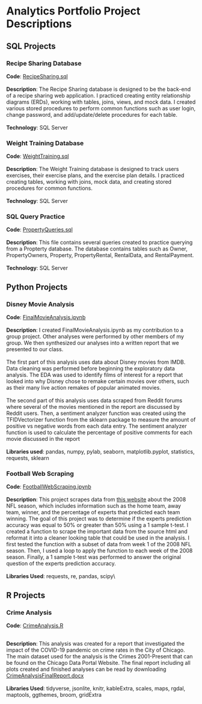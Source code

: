 # Analytics Portfolio Project Descriptions
## SQL Projects
### Recipe Sharing Database
**Code**: [RecipeSharing.sql](RecipeSharing.sql) \
&nbsp;  
**Description**: The Recipe Sharing database is designed to be the back-end of a recipe sharing web application. I practiced creating entity relationship diagrams (ERDs), working with tables, joins, views, and mock data. I created various stored procedures to perform common functions such as user login, change password, and add/update/delete procedures for each table. \
&nbsp;  
**Technology**: SQL Server
### Weight Training Database
**Code**: [WeightTraining.sql](WeightTraining.sql) \
&nbsp;  
**Description**: The Weight Training database is designed to track users exercises, their exercise plans, and the exercise plan details. I practiced creating tables, working with joins, mock data, and creating stored procedures for common functions. \
&nbsp;  
**Technology**: SQL Server
### SQL Query Practice
**Code**: [PropertyQueries.sql](PropertyQueries.sql) \
&nbsp;  
**Description**: This file contains several queries created to practice querying from a Propterty database. The database contains tables such as Owner, PropertyOwners, Property, PropertyRental, RentalData, and RentalPayment. \
&nbsp;  
**Technology**: SQL Server
## Python Projects
### Disney Movie Analysis
**Code**: [FinalMovieAnalysis.ipynb](FinalMovieAnalysis.ipynb) \
&nbsp;  
**Description**: I created FinalMovieAnalysis.ipynb as my contribution to a group project. Other analyses were performed by other members of my group. We then synthesized our analyses into a written report that we presented to our class. \
&nbsp;  
The first part of this analysis uses data about Disney movies from IMDB. Data cleaning was performed before beginning the exploratory data analysis. The EDA was used to identify films of interest for a report that looked into why Disney chose to remake certain movies over others, such as their many live action remakes of popular animated movies. \
&nbsp;  
The second part of this analysis uses data scraped from Reddit forums where several of the movies mentioned in the report are discussed by Reddit users. Then,  a sentiment analyzer function was created using the TFIDVectorizer function from the sklearn package to measure the amount of positive vs negative words from each data entry. The sentiment analyzer function is used to calculate the percentage of positive comments for each movie discussed in the report \
&nbsp;  
**Libraries used**: pandas, numpy, pylab, seaborn, matplotlib.pyplot, statistics, requests, sklearn
### Football Web Scraping
**Code**: [FootballWebScraping.ipynb](FootballWebScraping.ipynb) \
&nbsp;  
**Description**: This project scrapes data from [this website](https://probabilityfootball.com/picks.html?1487349677&username=AVERAGES&weeknum=5) about the 2008 NFL season, which includes information such as the home team, away team, winner, and the percentage of experts that predicted each team winning. The goal of this project was to determine if the experts prediction accuracy was equal to 50% or greater than 50% using a 1 sample t-test. I created a function to scrape the important data from the source html and reformat it into a cleaner looking table that could be used in the analysis. I first tested the function with a subset of data from week 1 of the 2008 NFL season. Then, I used a loop to apply the function to each week of the 2008 season. Finally, a 1 sample t-test was performed to answer the original question of the experts prediction accuracy. \
&nbsp;  
**Libraries Used**: requests, re, pandas, scipy\

## R Projects
### Crime Analysis
**Code**: [CrimeAnalysis.R](CrimeAnalysis.R) \
&nbsp;

**Description**: This analysis was created for a report that investigated the impact of the COVID-19 pandemic on crime rates in the City of Chicago. The main dataset used for the analysis is the Crimes 2001-Present that can be found on the Chicago Data Portal Website. The final report including all plots created and finished analyses can be read by downloading [CrimeAnalysisFinalReport.docx](CrimeAnalysisFinalReport.docx) \
&nbsp;  
**Libraries Used**: tidyverse, jsonlite, knitr, kableExtra, scales, maps, rgdal, maptools, ggthemes, broom, gridExtra

